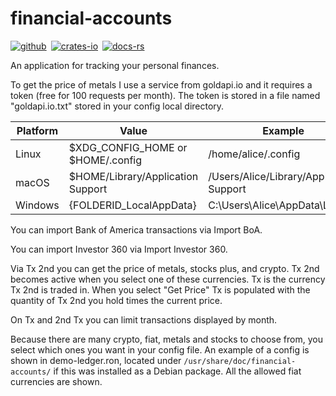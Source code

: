 # financial-accounts

[![github]](https://github.com/dcampbell24/financial-accounts)&ensp;[![crates-io]](https://crates.io/crates/financial-accounts)&ensp;[![docs-rs]](https://docs.rs/financial-accounts)

[github]: https://img.shields.io/badge/github-8da0cb?style=for-the-badge&labelColor=555555&logo=github
[crates-io]: https://img.shields.io/badge/crates.io-fc8d62?style=for-the-badge&labelColor=555555&logo=rust
[docs-rs]: https://img.shields.io/badge/docs.rs-66c2a5?style=for-the-badge&labelColor=555555&logo=docs.rs

An application for tracking your personal finances.

To get the price of metals I use a service from goldapi.io and it requires a
token (free for 100 requests per month). The token is stored in a file named
"goldapi.io.txt" stored in your config local directory.

| Platform | Value                             | Example                                  |
| -------- | --------------------------------- | ---------------------------------------- |
| Linux    | $XDG_CONFIG_HOME or $HOME/.config | /home/alice/.config                      |
| macOS    | $HOME/Library/Application Support | /Users/Alice/Library/Application Support |
| Windows  | {FOLDERID_LocalAppData}           | C:\Users\Alice\AppData\Local             |

You can import Bank of America transactions via Import BoA.

You can import Investor 360 via Import Investor 360.

Via Tx 2nd you can get the price of metals, stocks plus, and crypto. Tx 2nd
becomes active when you select one of these currencies. Tx is the currency
Tx 2nd is traded in. When you select "Get Price" Tx is populated with the
quantity of Tx 2nd you hold times the current price.

On Tx and 2nd Tx you can limit transactions displayed by month.

Because there are many crypto, fiat, metals and stocks to choose from, you
select which ones you want in your config file. An example of a config is
shown in demo-ledger.ron, located under `/usr/share/doc/financial-accounts/`
if this was installed as a Debian package. All the allowed fiat currencies are
shown.
